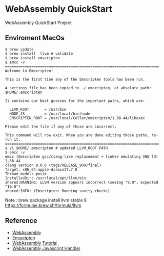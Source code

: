 # WebAssembly QuickStart 
WebAssembly QuickStart Project 

## Enviroment MacOs 

```shell
$ brew update
$ brew install  llvm # validate 
$ brew install emscripten
$ emcc -v
==============================================================================
Welcome to Emscripten!

This is the first time any of the Emscripten tools has been run.

A settings file has been copied to ~/.emscripten, at absolute path: $HOME/.emscripten

It contains our best guesses for the important paths, which are:

  LLVM_ROOT       = /usr/bin
  NODE_JS         = /usr/local/bin/node
  EMSCRIPTEN_ROOT = /usr/local/Cellar/emscripten/1.38.44/libexec

Please edit the file if any of those are incorrect.

This command will now exit. When you are done editing those paths, re-run it.
==============================================================================
$ vi $HOME/.emscripten # updated LLVM_ROOT PATH 
$ emcc -v
emcc (Emscripten gcc/clang-like replacement + linker emulating GNU ld) 1.38.44
clang version 9.0.0 (tags/RELEASE_900/final)
Target: x86_64-apple-darwin17.7.0
Thread model: posix
InstalledDir: /usr/local/opt/llvm/bin
shared:WARNING: LLVM version appears incorrect (seeing "9.0", expected "10.0")
shared:INFO: (Emscripten: Running sanity checks)

```

Note : brew package install llvm stable 9 https://formulae.brew.sh/formula/llvm 
 

## Reference 
* [WebAssembly](https://webassembly.org/)
* [Emscripten](https://emscripten.org/)
* [WebAssembly Tutorial](https://emscripten.org/docs/getting_started/Tutorial.html)
* [WebAssembly Javascript Handler](https://medium.com/@gruizdevilla/webassembly-for-javascripters-6783f6c11ae9)


